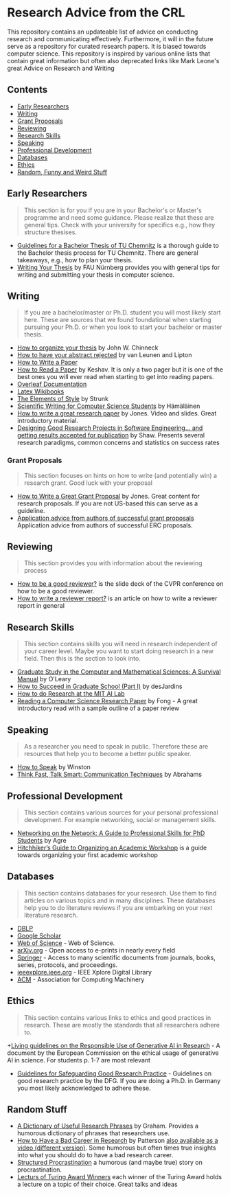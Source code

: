 # Research Advice from the CRL
This repository contains an updateable list of advice on conducting research and communicating effectively. Furthermore, it will in the future serve as a repository for curated research papers. It is biased towards computer science.
This repository is inspired by various online lists that contain great information but often also deprecated links like Mark Leone's great Advice on Research and Writing

## Contents
* [Early Researchers](#early-researchers)
* [Writing](#writing)
* [Grant Proposals](#grant-proposals)
* [Reviewing](#reviewing)
* [Research Skills](#research-skills)
* [Speaking](#speaking)
* [Professional Development](#professional-development)
* [Databases](#databases)
* [Ethics](#ethics)
* [Random, Funny and Weird Stuff](#random-stuff)

## Early Researchers
> This section is for you if you are in your Bachelor's or Master's programme and need some guidance. Please realize that these are general tips. Check with your university for specifics e.g., how they structure thesises.

+ [Guidelines for a Bachelor Thesis of TU Chemnitz](https://www.tu-chemnitz.de/informatik/ce/files/Guidelines-Bachelor-Thesis.pdf) is a thorough guide to the Bachelor thesis process for TU Chemnitz. There are general takeaways, e.g., how to plan your thesis.
+ [Writing Your Thesis](https://www.cs7.tf.fau.eu/teaching/student-theses/writing-your-thesis/) by FAU Nürnberg provides you with general tips for writing and submitting your thesis in computer science.

## Writing
> If you are a bachelor/master or Ph.D. student you will most likely start here. These are sources that we found foundational when starting pursuing your Ph.D. or when you look to start your bachelor or master thesis.

+ [How to organize your thesis](https://www.sce.carleton.ca/faculty/chinneck/thesis.html) by John W. Chinneck 
+ [How to have your abstract rejected](https://www21.in.tum.de/~nipkow/Misc/reject.html) by van Leunen and Lipton
+ [How to Write a Paper](http://www-mech.eng.cam.ac.uk/mmd/ashby-paper-V6.pdf)
+ [How to Read a Paper](http://ccr.sigcomm.org/online/files/p83-keshavA.pdf) by Keshav. It is only a two pager but it is one of the best ones you will ever read when starting to get into reading papers. 
+ [Overleaf Documentation](https://www.overleaf.com/learn)
+ [Latex Wikibooks](https://en.wikibooks.org/wiki/LaTeX)
+ [The Elements of Style](https://en.wikisource.org/wiki/The_Elements_of_Style) by Strunk
+ [Scientific Writing for Computer Science Students](https://www.cs.joensuu.fi/pages/whamalai/sciwri/sciwri.pdf) by Hämäläinen
+ [How to write a great research paper](https://simon.peytonjones.org/great-research-paper/) by Jones. Video and slides. Great introductory material.
+ [Designing Good Research Projects in Software Engineering… and getting results accepted for publication](http://spoke.compose.cs.cmu.edu/write/p/shaw-icse-survey.pdf) by Shaw. Presents several research paradigms, common concerns and statistics on success rates

### Grant Proposals
> This section focuses on hints on how to write (and potentially win) a research grant. Good luck with your proposal

+ [How to Write a Great Grant Proposal](https://simon.peytonjones.org/great-grant-proposal/) by Jones. Great content for research proposals. If you are not US-based this can serve as a guideline.
+ [Application advice from authors of successful grant proposals](https://erc.europa.eu/news-events/magazine/application-advice-authors-successful-grant-proposals) Application advice from authors of successful ERC proposals.

## Reviewing
> This section provides you with information about the reviewing process

+ [How to be a good reviewer?](https://cvpr2022.thecvf.com/sites/default/files/2021-11/How%20to%20be%20a%20good%20reviewer-tutorials%20for%20cvpr2022%20reviewers.pptx.pdf) is the slide deck of the CVPR conference on how to be a good reviewer.
+ [How to write a reviewer report?](https://engineering.purdue.edu/ChanGroup/write_review.html) is an article on how to write a reviewer report in general

  
## Research Skills
> This section contains skills you will need in research independent of your career level. Maybe you want to start doing research in a new field. Then this is the section to look into.

+ [Graduate Study in the Computer and Mathematical Sciences: A Survival Manual](https://www.cs.umd.edu/~oleary/gradstudy/gradstudy.html) by O'Leary
+ [How to Succeed in Graduate School (Part I)](https://www.cs.princeton.edu/~jrex/teaching/spring2005/fft/acm_gradschool.htm) by desJardins
+ [How to do Research at the MIT AI Lab](https://dspace.mit.edu/handle/1721.1/41487)
+ [Reading a Computer Science Research Paper](https://pages.cpsc.ucalgary.ca/~pwlfong/Pub/inroads2009.pdf) by Fong - A great introductory read with a sample outline of a paper review

## Speaking
> As a researcher you need to speak in public. Therefore these are resources that help you to become a better public speaker.

+ [How to Speak](https://www.youtube.com/watch?v=Unzc731iCUY) by Winston
+ [Think Fast, Talk Smart: Communication Techniques](https://www.youtube.com/watch?v=HAnw168huqA) by Abrahams

## Professional Development
> This section contains various sources for your personal professional development. For example networking, social or management skills.

+ [Networking on the Network: A Guide to Professional Skills for PhD Students](https://homes.cs.washington.edu/~mernst/advice/agre-networking-on-the-network-20050814.html) by Agre
+ [Hitchhiker’s Guide to Organizing an Academic Workshop](https://medium.com/@erl.leads/hitchhikers-guide-to-organizing-an-academic-workshop-cc9a5b1c32c9) is a guide towards organizing your first academic workshop

## Databases
> This section contains databases for your research. Use them to find articles on various topics and in many disciplines. These databases help you to do literature reviews if you are embarking on your next literature research.

+ [DBLP](https://dblp.org/search/)
+ [Google Scholar](https://scholar.google.com/)
+ [Web of Science](https://webofknowledge.com) - Web of Science.
+ [arXiv.org](https://arxiv.org/) - Open access to e-prints in nearly every field
+ [Springer](https://link.springer.com/) - Access to many scientific documents from journals, books, series, protocols, and proceedings.
+ [ieeexplore.ieee.org](https://ieeexplore.ieee.org/Xplore/home.jsp) - IEEE Xplore Digital Library
+ [ACM](https://dl.acm.org/) - Association for Computing Machinery

## Ethics
> This section contains various links to ethics and good practices in research. These are mostly the standards that all researchers adhere to.

+[Living guidelines on the Responsible Use of Generative AI in Research](https://research-and-innovation.ec.europa.eu/document/download/2b6cf7e5-36ac-41cb-aab5-0d32050143dc_en?filename=ec_rtd_ai-guidelines.pdf) - A document by the European Commission on the ethical usage of generative AI in science. For students p. 1-7 are most relevant
+ [Guidelines for Safeguarding Good Research Practice](https://www.dfg.de/resource/blob/174052/1a235cb138c77e353789263b8730b1df/kodex-gwp-en-data.pdf) - Guidelines on good research practice by the DFG. If you are doing a Ph.D. in Germany you most likely acknowledged to adhere these.

## Random Stuff
+ [A Dictionary of Useful Research Phrases](https://delta.cs.cinvestav.mx/~francisco/semtesis/Dictionary.htm) by Graham. Provides a humorous dictionary of phrases that researchers use.
+ [How to Have a Bad Career in Research](https://drive.google.com/file/d/0Bzis5MXW83vCdUdXYnFIVDVOSkE/view?resourcekey=0-z3gPdGk4ptNuguAM8e8liQ) by Patterson [also available as a video (different version)](https://www.youtube.com/watch?v=Rn1w4MRHIhc). Some humorous but often times true insights into what you should do to have a bad research career.
+ [Structured Procrastination](https://www.structuredprocrastination.com/index.php) a humorous (and maybe true) story on procrastination.
+ [Lecturs of Turing Award Winners](https://amturing.acm.org/lectures.cfm) each winner of the Turing Award holds a lecture on a topic of their choice. Great talks and ideas
